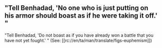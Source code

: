 ## "Tell Benhadad, 'No one who is just putting on his armor should boast as if he were taking it off.' " ##

"Tell Benhadad, 'Do not boast as if you have already won a battle that you have not yet fought.' " (See: [[rc://en/ta/man/translate/figs-euphemism]])